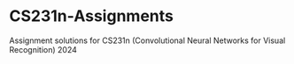 # CS231n-Assignments
Assignment solutions for CS231n (Convolutional Neural Networks for Visual Recognition) 2024
